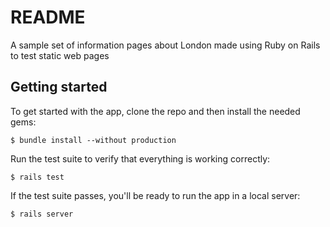 # README

A sample set of information pages about London made using Ruby on Rails to test static web pages

## Getting started

To get started with the app, clone the repo and then install the needed gems:

```
$ bundle install --without production
```

Run the test suite to verify that everything is working correctly:

```
$ rails test
```

If the test suite passes, you'll be ready to run the app in a local server:

```
$ rails server
```

